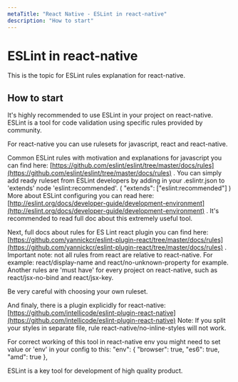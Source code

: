 ```yaml
---
metaTitle: "React Native - ESLint in react-native"
description: "How to start"
---
```


# ESLint in react-native


This is the topic for ESLint rules explanation for react-native.



## How to start


It's highly recommended to use ESLint in your project on react-native. ESLint is a tool for code validation using specific rules provided by community.

For react-native you can use rulesets for javascript, react and react-native.

Common ESLint rules with motivation and explanations for javascript you can find here: [https://github.com/eslint/eslint/tree/master/docs/rules](https://github.com/eslint/eslint/tree/master/docs/rules) .
You can simply add ready ruleset from ESLint developers by adding in your .eslintr.json to 'extends' node 'eslint:recommended'. ( "extends": ["eslint:recommended"] )
More about ESLint configuring you can read here: [http://eslint.org/docs/developer-guide/development-environment](http://eslint.org/docs/developer-guide/development-environment) . It's recommended to read full doc about this extremely useful tool.

Next, full docs about rules for ES Lint react plugin you can find here:
[https://github.com/yannickcr/eslint-plugin-react/tree/master/docs/rules](https://github.com/yannickcr/eslint-plugin-react/tree/master/docs/rules) .
Important note: not all rules from react are relative to react-native. For example: react/display-name and react/no-unknown-property for example. Another rules are 'must have' for every project on react-native, such as react/jsx-no-bind and react/jsx-key.

Be very careful with choosing your own ruleset.

And finaly, there is a plugin explicidly for react-native:
[https://github.com/intellicode/eslint-plugin-react-native](https://github.com/intellicode/eslint-plugin-react-native)
Note: If you split your styles in separate file, rule react-native/no-inline-styles will not work.

For correct working of this tool in react-native env you might need to set value or 'env' in your config to this:
"env": {
"browser": true,
"es6": true,
"amd": true
},

ESLint is a key tool for development of high quality product.

